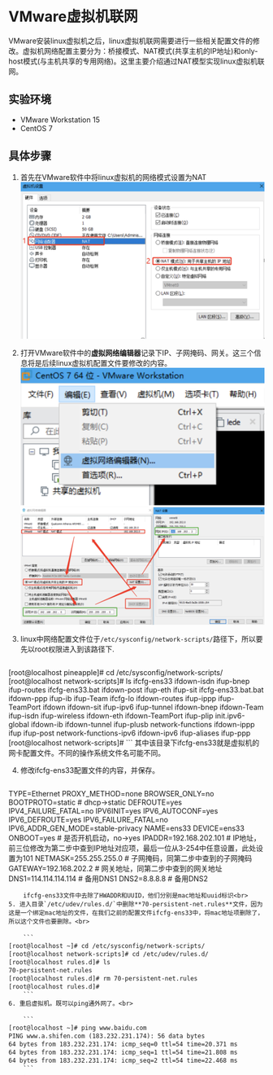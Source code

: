 # VMware虚拟机联网
VMware安装linux虚拟机之后，linux虚拟机联网需要进行一些相关配置文件的修改。虚拟机网络配置主要分为：桥接模式、NAT模式(共享主机的IP地址)和only-host模式(与主机共享的专用网络)。这里主要介绍通过NAT模型实现linux虚拟机联网。

## 实验环境
* VMware Workstation 15
* CentOS 7

## 具体步骤
1. 首先在VMware软件中将linux虚拟机的网络模式设置为NAT
	![截图1-1](image/1-1.png)
2. 打开VMware软件中的**虚拟网络编辑器**记录下IP、子网掩码、网关。这三个信息将是后续linux虚拟机配置文件要修改的内容。
	![截图2-1](image/2-1.png)
	![截图2-2](image/2-2.png)
3. linux中网络配置文件位于`/etc/sysconfig/network-scripts/`路径下，所以要先以root权限进入到该路径下.<br>

	```
[root@localhost pineapple]# cd /etc/sysconfig/network-scripts/
[root@localhost network-scripts]# ls
ifcfg-ens33          ifdown-isdn      ifup-bnep   ifup-routes
ifcfg-ens33.bat      ifdown-post      ifup-eth    ifup-sit
ifcfg-ens33.bat.bat  ifdown-ppp       ifup-ib     ifup-Team
ifcfg-lo             ifdown-routes    ifup-ippp   ifup-TeamPort
ifdown               ifdown-sit       ifup-ipv6   ifup-tunnel
ifdown-bnep          ifdown-Team      ifup-isdn   ifup-wireless
ifdown-eth           ifdown-TeamPort  ifup-plip   init.ipv6-global
ifdown-ib            ifdown-tunnel    ifup-plusb  network-functions
ifdown-ippp          ifup             ifup-post   network-functions-ipv6
ifdown-ipv6          ifup-aliases     ifup-ppp
[root@localhost network-scripts]# 
	``` 
	其中该目录下ifcfg-ens33就是虚拟机的网卡配置文件。不同的操作系统文件名可能不同。<br>

4. 修改ifcfg-ens33配置文件的内容，并保存。<br>
	
	```
TYPE=Ethernet
PROXY_METHOD=none
BROWSER_ONLY=no
BOOTPROTO=static           # dhcp->static
DEFROUTE=yes
IPV4_FAILURE_FATAL=no
IPV6INIT=yes
IPV6_AUTOCONF=yes
IPV6_DEFROUTE=yes
IPV6_FAILURE_FATAL=no
IPV6_ADDR_GEN_MODE=stable-privacy
NAME=ens33
DEVICE=ens33
ONBOOT=yes                 # 是否开机启动，no->yes
IPADDR=192.168.202.101     # IP地址，前三位修改为第二步中查到IP地址对应项，最后一位从3-254中任意设置，此处设置为101
NETMASK=255.255.255.0      # 子网掩码，同第二步中查到的子网掩码
GATEWAY=192.168.202.2      # 网关地址，同第二步中查到的网关地址
DNS1=114.114.114.114       # 备用DNS1
DNS2=8.8.8.8	           # 备用DNS2
```
	ifcfg-ens33文件中去除了HWADDR和UUID，他们分别是mac地址和uuid标识<br>
5. 进入目录`/etc/udev/rules.d/`中删除**70-persistent-net.rules**文件，因为这是一个绑定mac地址的文件，在我们之前的配置文件ifcfg-ens33中，将mac地址项删除了，所以这个文件也要删除。<br>

	```
[root@localhost ~]# cd /etc/sysconfig/network-scripts/
[root@localhost network-scripts]# cd /etc/udev/rules.d/
[root@localhost rules.d]# ls
70-persistent-net.rules
[root@localhost rules.d]# rm 70-persistent-net.rules
[root@localhost rules.d]# 
	```
6. 重启虚拟机。既可以ping通外网了。<br>
	
	```
[root@localhost ~]# ping www.baidu.com
PING www.a.shifen.com (183.232.231.174): 56 data bytes
64 bytes from 183.232.231.174: icmp_seq=0 ttl=54 time=20.371 ms
64 bytes from 183.232.231.174: icmp_seq=1 ttl=54 time=21.808 ms
64 bytes from 183.232.231.174: icmp_seq=2 ttl=54 time=22.468 ms
	```


